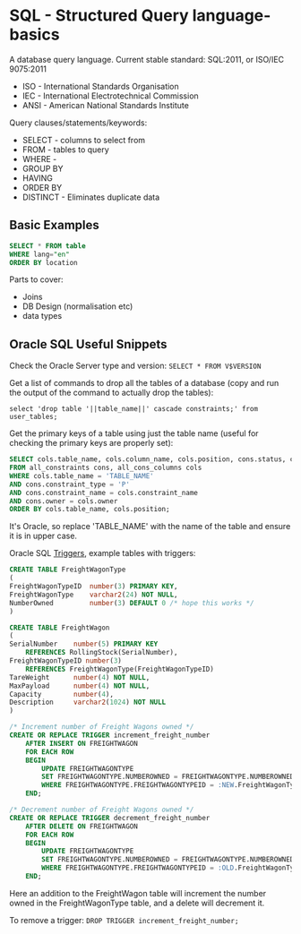 # SQL - Structured Query language-basics

A database query language.
Current stable standard: SQL:2011, or ISO/IEC 9075:2011

* ISO - International Standards Organisation
* IEC - International Electrotechnical Commission
* ANSI - American National Standards Institute

Query clauses/statements/keywords:

* SELECT - columns to select from
* FROM - tables to query
* WHERE -
* GROUP BY
* HAVING
* ORDER BY
* DISTINCT - Eliminates duplicate data

## Basic Examples

```sql
SELECT * FROM table
WHERE lang="en"
ORDER BY location
```

Parts to cover:

* Joins
* DB Design (normalisation etc)
* data types

## Oracle SQL Useful Snippets

Check the Oracle Server type and version: `SELECT * FROM V$VERSION`

Get a list of commands to drop all the tables of a database (copy and run the output of the command to actually drop the tables):

`select 'drop table '||table_name||' cascade constraints;' from user_tables;`

Get the primary keys of a table using just the table name (useful for checking the primary keys are properly set):

```SQL
SELECT cols.table_name, cols.column_name, cols.position, cons.status, cons.owner
FROM all_constraints cons, all_cons_columns cols
WHERE cols.table_name = 'TABLE_NAME'
AND cons.constraint_type = 'P'
AND cons.constraint_name = cols.constraint_name
AND cons.owner = cols.owner
ORDER BY cols.table_name, cols.position;
```

It's Oracle, so replace 'TABLE_NAME' with the name of the table and ensure it is in upper case.

Oracle SQL [Triggers](https://docs.oracle.com/cd/B19306_01/server.102/b14200/statements_7004.htm), example tables with triggers:

```SQL
CREATE TABLE FreightWagonType
(
FreightWagonTypeID  number(3) PRIMARY KEY,
FreightWagonType    varchar2(24) NOT NULL,
NumberOwned         number(3) DEFAULT 0 /* hope this works */
)

CREATE TABLE FreightWagon
(
SerialNumber    number(5) PRIMARY KEY
    REFERENCES RollingStock(SerialNumber),
FreightWagonTypeID number(3)
    REFERENCES FreightWagonType(FreightWagonTypeID)
TareWeight      number(4) NOT NULL,
MaxPayload      number(4) NOT NULL,
Capacity        number(4),
Description     varchar2(1024) NOT NULL
)

/* Increment number of Freight Wagons owned */
CREATE OR REPLACE TRIGGER increment_freight_number
    AFTER INSERT ON FREIGHTWAGON
    FOR EACH ROW
    BEGIN
        UPDATE FREIGHTWAGONTYPE
        SET FREIGHTWAGONTYPE.NUMBEROWNED = FREIGHTWAGONTYPE.NUMBEROWNED + 1
        WHERE FREIGHTWAGONTYPE.FREIGHTWAGONTYPEID = :NEW.FreightWagonTypeID;
    END;

/* Decrement number of Freight Wagons owned */
CREATE OR REPLACE TRIGGER decrement_freight_number
    AFTER DELETE ON FREIGHTWAGON
    FOR EACH ROW
    BEGIN
        UPDATE FREIGHTWAGONTYPE
        SET FREIGHTWAGONTYPE.NUMBEROWNED = FREIGHTWAGONTYPE.NUMBEROWNED - 1
        WHERE FREIGHTWAGONTYPE.FREIGHTWAGONTYPEID = :OLD.FreightWagonTypeID;
    END;
```

Here an addition to the FreightWagon table will increment the number owned in the FreightWagonType table, and a delete will decrement it.

To remove a trigger: `DROP TRIGGER increment_freight_number;`

